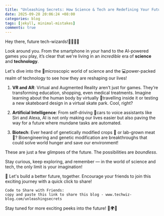 ```yaml
---
title: "Unleashing Secrets: How Science & Tech are Redefining Your Future!"
date: 2025-09-28 20:06:24 +08:00
categories: blog
tags: [jekyll, minimal-mistakes]
comments: true
---
```


Hey there, future tech-wizards!👨‍💻👩‍🔬

Look around you. From the smartphone in your hand to the AI-powered games you play, it’s clear that we're living in an _incredible_ era of **science** and **technology**.

Let's dive into the 🔬microscopic world of science and the 💻power-packed realm of technology to see how they are reshaping our lives!

1. **VR and AR**: Virtual and Augmented Reality aren't just for games. They’re transforming education, shopping, even medical treatments. Imagine learning about the human body by virtually 🚀travelling inside it or testing a new skateboard design in a virtual skate park. Cool, right?
   
2. **Artificial Intelligence**: From self-driving 🚗cars to voice assistants like Siri and Alexa, AI is not only making our lives easier but also paving the way for a future where mundane tasks are automated. 

3. **Biotech**: Ever heard of genetically modified crops 🧬 or lab-grown meat 🥩? Bioengineering and genetic modification are breakthroughs that could solve world hunger and save our environment!

These are just a few glimpses of the future. The possibilities are _boundless_.

Stay curious, keep exploring, and remember — in the world of science and tech, the only limit is your imagination! 

🚀 Let's build a better future, together. Encourage your friends to join this exciting journey with a quick click to share! 

``` 
Code to Share with Friends:
copy and paste this link to share this blog - www.techwiz-blog.com/unleashingsecrets 
``` 

Stay tuned for more exciting peeks into the future! 🤖🌍💡
